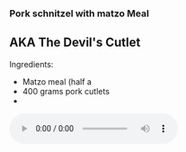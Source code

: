### Pork schnitzel with matzo Meal
## AKA The Devil's Cutlet
Ingredients:
* Matzo meal (half a
* 400 grams pork cutlets 
*  

<audio src="mads.mp3" controls preload></audio>
